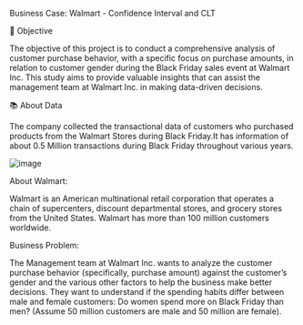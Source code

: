 Business Case: Walmart - Confidence Interval and CLT

🎯 Objective

The objective of this project is to conduct a comprehensive analysis of customer purchase behavior, with a specific focus on purchase amounts, in relation to customer gender during the Black Friday sales event at Walmart Inc. This study aims to provide valuable insights that can assist the management team at Walmart Inc. in making data-driven decisions.

📚 About Data

The company collected the transactional data of customers who purchased products from the Walmart Stores during Black Friday.It has information of about 0.5 Million transactions during Black Friday throughout various years.

![image](https://github.com/user-attachments/assets/b64d42be-3410-4023-9cd7-95075a3239b2)

About Walmart:

Walmart is an American multinational retail corporation that operates a chain of supercenters,
discount departmental stores, and grocery stores from the United States. Walmart has more than
100 million customers worldwide.

Business Problem:

The Management team at Walmart Inc. wants to analyze the customer purchase behavior (specifically,
purchase amount) against the customer’s gender and the various other factors to help the
business make better decisions. They want to understand if the spending habits differ between
male and female customers: Do women spend more on Black Friday than men? (Assume 50 million
customers are male and 50 million are female).
